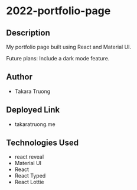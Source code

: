 # 2022-portfolio-page
## Description
My portfolio page built using React and Material UI. 

Future plans: Include a dark mode feature.
## Author 
- Takara Truong

## Deployed Link

* takaratruong.me

## Technologies Used
- react reveal
- Material UI
- React
- React Typed
- React Lottie